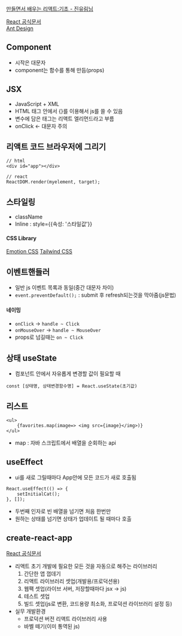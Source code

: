 [만들면서 배우는 리액트:기초 - 진유림님](https://inf.run/eFeh)  


[React 공식문서](https://ko.reactjs.org/docs/add-react-to-a-website.html)  
[Ant Design](https://ant.design/components/overview/)  

## Component
- 시작은 대문자
- component는 함수를 통해 만듬(props)

## JSX
- JavaScript + XML
- HTML 태그 안에서 {}를 이용해서 js를 쓸 수 있음
- 변수에 담은 태그는 리액트 엘리먼드라고 부름
- onClick <- 대문자 주의

## 리액트 코드 브라우저에 그리기
```
// html
<div id="app"></div>

// react
ReactDOM.render(myelement, target);
```

## 스타일링
- className
- Inline : style={{속성: '스타일값'}}

#### CSS Library
[Emotion CSS](https://emotion.sh/docs/introduction)
[Tailwind CSS](https://tailwindcss.com/docs/installation)

## 이벤트핸들러
- 일반 js 이벤트 목록과 동일(중간 대문자 차이)
- `event.preventDefault();` : submit 후 refresh되는것을 막아줌(js문법)

#### 네이밍
- `onClick` -> `handle ~ Click`
- `onMouseOver` -> `handle ~ MouseOver`
- props로 넘길때는 `on ~ Click`

## 상태 useState
- 컴포넌트 안에서 자유롭게 변경할 값이 필요할 때
```
const [상태명, 상태변경함수명] = React.useState(초기값)
```

## 리스트
```
<ul>
    {favorites.map(image=> <img src={image}</img>)}
</ul>
```
- map : 자바 스크립트에서 배열을 순회하는 api

## useEffect
- ui를 새로 그릴때마다 App안에 모든 코드가 새로 호출됨
```
React.useEffect(() => {
    setInitialCat();
}, []);
```
- 두번째 인자로 빈 배열을 넘기면 처음 한번만
- 원하는 상태를 넘기면 상태가 업데이트 될 때마다 호출


## create-react-app
[React 공식문서](https://ko.reactjs.org/docs/create-a-new-react-app.html)  
- 리액트 초기 개발에 필요한 모든 것을 자동으로 해주는 라이브러리
    1. 간단한 앱 껍데기
    2. 리액트 라이브러리 셋업(개발용/프로덕션용)
    3. 웹팩 셋업(라이브 서버, 저장할때마다 jsx -> js)
    4. 테스트 셋업
    5. 빌드 셋업(js로 변환, 코드용량 최소화, 프로덕션 라이브러리 설정 등)
- 실무 개발환경
    - 프로덕션 버전 리액트 라이브러리 사용
    - 바벨 떼기(이미 통역된 js)
